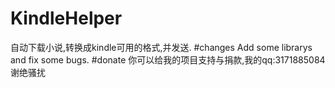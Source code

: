 # KindleHelper
自动下载小说,转换成kindle可用的格式,并发送.
#changes
Add some librarys and fix some bugs.
#donate
你可以给我的项目支持与捐款,我的qq:3171885084
谢绝骚扰
